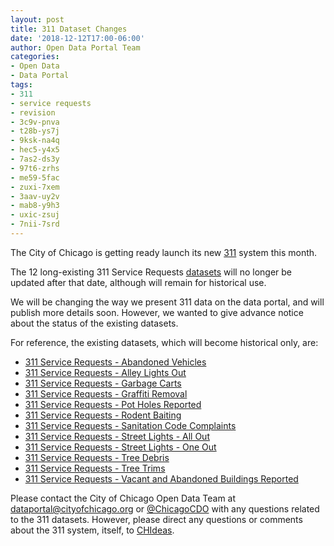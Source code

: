 ```yaml
---
layout: post
title: 311 Dataset Changes
date: '2018-12-12T17:00-06:00'
author: Open Data Portal Team
categories:
- Open Data
- Data Portal
tags:
- 311
- service requests
- revision
- 3c9v-pnva
- t28b-ys7j
- 9ksk-na4q
- hec5-y4x5
- 7as2-ds3y
- 97t6-zrhs
- me59-5fac
- zuxi-7xem
- 3aav-uy2v
- mab8-y9h3
- uxic-zsuj
- 7nii-7srd
---
```

The City of Chicago is getting ready launch its new [311](https://www.cityofchicago.org/city/en/sites/311ProjectInformation/home.html) system this month.

The 12 long-existing 311 Service Requests [datasets](https://data.cityofchicago.org/browse?category=Service+Requests&limitTo=datasets&q=&sortBy=alpha) will no longer be updated after that date, although will remain for historical use.

We will be changing the way we present 311 data on the data portal, and will publish more details soon. However, we wanted to give advance notice about the status of the existing datasets.

For reference, the existing datasets, which will become historical only, are:

* [311 Service Requests - Abandoned Vehicles](https://data.cityofchicago.org/d/3c9v-pnva)
* [311 Service Requests - Alley Lights Out](https://data.cityofchicago.org/d/t28b-ys7j)
* [311 Service Requests - Garbage Carts](https://data.cityofchicago.org/d/9ksk-na4q)
* [311 Service Requests - Graffiti Removal](https://data.cityofchicago.org/d/hec5-y4x5)
* [311 Service Requests - Pot Holes Reported](https://data.cityofchicago.org/d/7as2-ds3y)
* [311 Service Requests - Rodent Baiting](https://data.cityofchicago.org/d/97t6-zrhs)
* [311 Service Requests - Sanitation Code Complaints](https://data.cityofchicago.org/d/me59-5fac)
* [311 Service Requests - Street Lights - All Out](https://data.cityofchicago.org/d/zuxi-7xem)
* [311 Service Requests - Street Lights - One Out](https://data.cityofchicago.org/d/3aav-uy2v)
* [311 Service Requests - Tree Debris](https://data.cityofchicago.org/d/mab8-y9h3)
* [311 Service Requests - Tree Trims](https://data.cityofchicago.org/d/uxic-zsuj)
* [311 Service Requests - Vacant and Abandoned Buildings Reported](https://data.cityofchicago.org/d/7nii-7srd)

Please contact the City of Chicago Open Data Team at [dataportal@cityofchicago.org](mailto:dataportal@cityofchicago.org) or [@ChicagoCDO](https://twitter.com/ChicagoCDO) with any questions related to the 311 datasets. However, please direct any questions or comments about the 311 system, itself, to [CHIdeas](https://www.chideas.org).

